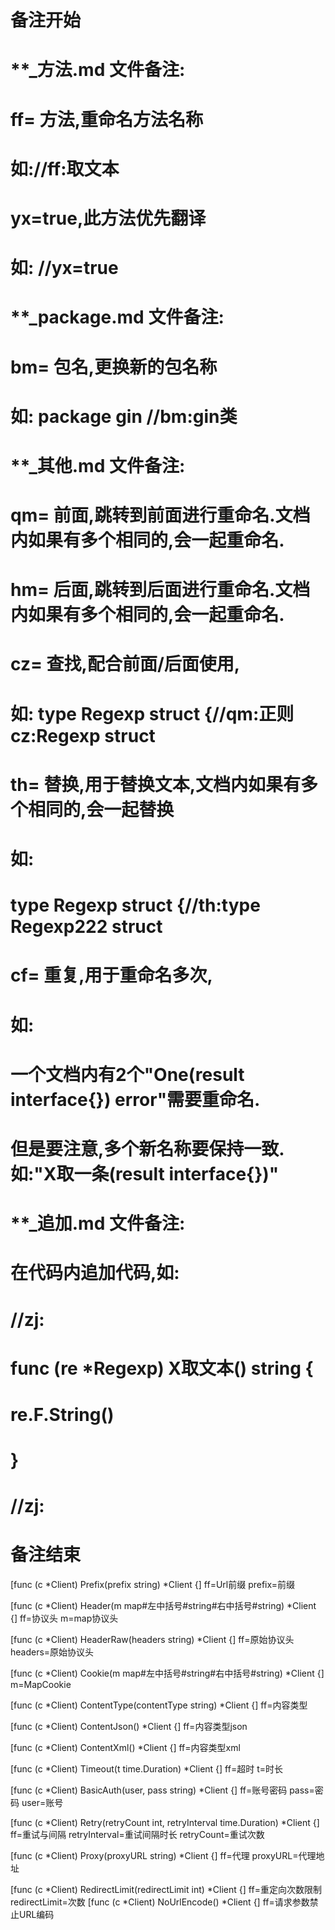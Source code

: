 # 备注开始
# **_方法.md 文件备注:
# ff= 方法,重命名方法名称
# 如://ff:取文本
#
# yx=true,此方法优先翻译
# 如: //yx=true

# **_package.md 文件备注:
# bm= 包名,更换新的包名称 
# 如: package gin //bm:gin类

# **_其他.md 文件备注:
# qm= 前面,跳转到前面进行重命名.文档内如果有多个相同的,会一起重命名.
# hm= 后面,跳转到后面进行重命名.文档内如果有多个相同的,会一起重命名.
# cz= 查找,配合前面/后面使用,
# 如: type Regexp struct {//qm:正则 cz:Regexp struct
#
# th= 替换,用于替换文本,文档内如果有多个相同的,会一起替换
# 如:
# type Regexp struct {//th:type Regexp222 struct
#
# cf= 重复,用于重命名多次,
# 如: 
# 一个文档内有2个"One(result interface{}) error"需要重命名.
# 但是要注意,多个新名称要保持一致. 如:"X取一条(result interface{})"

# **_追加.md 文件备注:
# 在代码内追加代码,如:
# //zj:
# func (re *Regexp) X取文本() string { 
# re.F.String()
# }
# //zj:
# 备注结束

[func (c *Client) Prefix(prefix string) *Client {]
ff=Url前缀
prefix=前缀

[func (c *Client) Header(m map#左中括号#string#右中括号#string) *Client {]
ff=协议头
m=map协议头

[func (c *Client) HeaderRaw(headers string) *Client {]
ff=原始协议头
headers=原始协议头

[func (c *Client) Cookie(m map#左中括号#string#右中括号#string) *Client {]
m=MapCookie

[func (c *Client) ContentType(contentType string) *Client {]
ff=内容类型

[func (c *Client) ContentJson() *Client {]
ff=内容类型json

[func (c *Client) ContentXml() *Client {]
ff=内容类型xml

[func (c *Client) Timeout(t time.Duration) *Client {]
ff=超时
t=时长

[func (c *Client) BasicAuth(user, pass string) *Client {]
ff=账号密码
pass=密码
user=账号

[func (c *Client) Retry(retryCount int, retryInterval time.Duration) *Client {]
ff=重试与间隔
retryInterval=重试间隔时长
retryCount=重试次数

[func (c *Client) Proxy(proxyURL string) *Client {]
ff=代理
proxyURL=代理地址

[func (c *Client) RedirectLimit(redirectLimit int) *Client {]
ff=重定向次数限制
redirectLimit=次数
[func (c *Client) NoUrlEncode() *Client {]
ff=请求参数禁止URL编码
